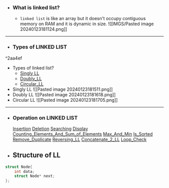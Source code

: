 

- ### What is linked list?
	- `linked list` is like an array but it doesn't occupy contiguous memory on RAM and it is dynamic in size.
	![[IMGS/Pasted image 20240123181124.png]]

-----

- ### Types of LINKED LIST

^2aa4ef

- Types of linked list?
	- [Singly LL](COMP_SCI/Singly_LL)
	- [Doubly_LL](COMP_SCI/Doubly_LL)
	- [Circular_LL](COMP_SCI/Circular_LL)
- Singly LL
	![[Pasted image 20240123181511.png]]
- Doubly LL
	![[Pasted image 20240123181618.png]]
- Circular LL
	 ![[Pasted image 20240123181705.png]]


---

- ### Operation on LINKED LIST
	[Insertion](COMP_SCI/Insertion)
	[Deletion](COMP_SCI/Deletion)
	[Searching](COMP_SCI/Searching)
	[Display](COMP_SCI/Display)
	[Counting_Elements_And_Sum_of_Elements](COMP_SCI/Counting_Elements_And_Sum_of_Elements)
	[Max_And_Min](COMP_SCI/Max_And_Min)
	[Is_Sorted](COMP_SCI/Is_Sorted)
	[Remove_Duplicate](COMP_SCI/Remove_Duplicate)
	[Reversing_LL](COMP_SCI/Reversing_LL)
	[Concatenate_2_LL](COMP_SCI/Concatenate_2_LL)
	[Loop_Check](COMP_SCI/Loop_Check)
	


- ## Structure of LL
```c++
struct Node{
	int data;
	struct Node* next;
};
```

